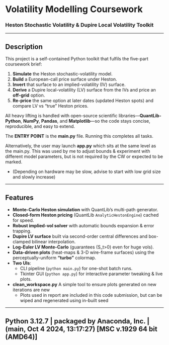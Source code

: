 # Volatility Modelling Coursework  
### Heston Stochastic Volatility & Dupire Local Volatility Toolkit

---

## Description
This project is a self-contained Python toolkit that fulfils the five-part coursework brief:

1. **Simulate** the Heston stochastic-volatility model.  
2. **Build** a European-call price surface under Heston.  
3. **Invert** that surface to an implied-volatility (IV) surface.  
4. **Derive** a Dupire local-volatility (LV) surface from the IVs and price an **off-grid** option.  
5. **Re-price** the same option at later dates (updated Heston spots) and compare LV vs “true” Heston prices.

All heavy lifting is handled with open-source scientific libraries—**QuantLib-Python**, **NumPy**, **Pandas**, and **Matplotlib**—so the code stays concise, reproducible, and easy to extend.

The **ENTRY POINT** is the **main.py** file. Running this completes all tasks.

Alternatively, the user may launch **app.py** which sits at the same level as the main.py.
This was used by me to adjust bounds & experiment with different model parameters, but is not required by the CW or expected to be marked.
   - (Depending on hardware may be slow, advise to start with low grid size and slowly increase)

---

## Features
- **Monte-Carlo Heston simulation** with QuantLib’s multi-path generator.  
- **Closed-form Heston pricing** (QuantLib `AnalyticHestonEngine`) cached for speed.  
- **Robust implied-vol solver** with automatic bounds expansion & error trapping.  
- **Dupire LV surface** built via second-order central differences and box-clamped bilinear interpolation.  
- **Log-Euler LV Monte-Carlo** (guarantees \(S_t>0\) even for huge vols).  
- **Data-driven plots** (heat-maps & 3-D wire-frame surfaces) using the perceptually-uniform **“turbo”** colormap.  
- **Two UIs**:  
  * CLI pipeline (`python main.py`) for one-shot batch runs.  
  * Tkinter GUI (`python app.py`) for interactive parameter tweaking & live plots.
- **clean_workspace.py** A simple tool to ensure plots generated on new iterations are new
  * Plots used in report are included in this code submission, but can be wiped and regenerated using in-built seed 

---

## Python 3.12.7 | packaged by Anaconda, Inc. | (main, Oct  4 2024, 13:17:27) [MSC v.1929 64 bit (AMD64)]